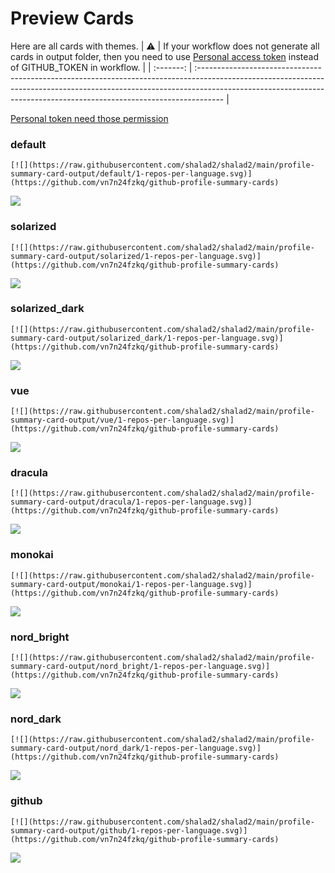 
# Preview Cards

Here are all cards with themes.
| :warning: | If your workflow does not generate all cards in output folder, then you need to use [Personal access token](https://docs.github.com/en/actions/configuring-and-managing-workflows/creating-and-storing-encrypted-secrets) instead of GITHUB_TOKEN in workflow. |
| :-------: | :------------------------------------------------------------------------------------------------------------------------------------------------------------------------------------------------------------------------------------------------ |

[Personal token need those permission](https://github.com/vn7n24fzkq/github-profile-summary-cards/wiki/Personal-access-token-permissions)


### default


```
[![](https://raw.githubusercontent.com/shalad2/shalad2/main/profile-summary-card-output/default/1-repos-per-language.svg)](https://github.com/vn7n24fzkq/github-profile-summary-cards)
```
![](https://raw.githubusercontent.com/shalad2/shalad2/main/profile-summary-card-output/default/1-repos-per-language.svg)


### solarized


```
[![](https://raw.githubusercontent.com/shalad2/shalad2/main/profile-summary-card-output/solarized/1-repos-per-language.svg)](https://github.com/vn7n24fzkq/github-profile-summary-cards)
```
![](https://raw.githubusercontent.com/shalad2/shalad2/main/profile-summary-card-output/solarized/1-repos-per-language.svg)


### solarized_dark


```
[![](https://raw.githubusercontent.com/shalad2/shalad2/main/profile-summary-card-output/solarized_dark/1-repos-per-language.svg)](https://github.com/vn7n24fzkq/github-profile-summary-cards)
```
![](https://raw.githubusercontent.com/shalad2/shalad2/main/profile-summary-card-output/solarized_dark/1-repos-per-language.svg)


### vue


```
[![](https://raw.githubusercontent.com/shalad2/shalad2/main/profile-summary-card-output/vue/1-repos-per-language.svg)](https://github.com/vn7n24fzkq/github-profile-summary-cards)
```
![](https://raw.githubusercontent.com/shalad2/shalad2/main/profile-summary-card-output/vue/1-repos-per-language.svg)


### dracula


```
[![](https://raw.githubusercontent.com/shalad2/shalad2/main/profile-summary-card-output/dracula/1-repos-per-language.svg)](https://github.com/vn7n24fzkq/github-profile-summary-cards)
```
![](https://raw.githubusercontent.com/shalad2/shalad2/main/profile-summary-card-output/dracula/1-repos-per-language.svg)


### monokai


```
[![](https://raw.githubusercontent.com/shalad2/shalad2/main/profile-summary-card-output/monokai/1-repos-per-language.svg)](https://github.com/vn7n24fzkq/github-profile-summary-cards)
```
![](https://raw.githubusercontent.com/shalad2/shalad2/main/profile-summary-card-output/monokai/1-repos-per-language.svg)


### nord_bright


```
[![](https://raw.githubusercontent.com/shalad2/shalad2/main/profile-summary-card-output/nord_bright/1-repos-per-language.svg)](https://github.com/vn7n24fzkq/github-profile-summary-cards)
```
![](https://raw.githubusercontent.com/shalad2/shalad2/main/profile-summary-card-output/nord_bright/1-repos-per-language.svg)


### nord_dark


```
[![](https://raw.githubusercontent.com/shalad2/shalad2/main/profile-summary-card-output/nord_dark/1-repos-per-language.svg)](https://github.com/vn7n24fzkq/github-profile-summary-cards)
```
![](https://raw.githubusercontent.com/shalad2/shalad2/main/profile-summary-card-output/nord_dark/1-repos-per-language.svg)


### github


```
[![](https://raw.githubusercontent.com/shalad2/shalad2/main/profile-summary-card-output/github/1-repos-per-language.svg)](https://github.com/vn7n24fzkq/github-profile-summary-cards)
```
![](https://raw.githubusercontent.com/shalad2/shalad2/main/profile-summary-card-output/github/1-repos-per-language.svg)

